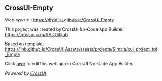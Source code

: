 ## CrossUI-Empty
Web app url : https://diyidilei.github.io/CrossUI-Empty

This project was created by CrossUI No-Code App Builder: https://crossui.com/RADGithub

Based on template: https://linb.github.io/CrossUI_Assets/assets/projects/Simple/xui_project_tpl_Empty

Click [here](https://crossui.com/RADGithub/#!from=github&owner=diyidilei&repo=CrossUI-Empty) to edit this web app in CrossUI No-Code App Builder

<i>Powered by [CrossUI](https://crossui.com)</i>
